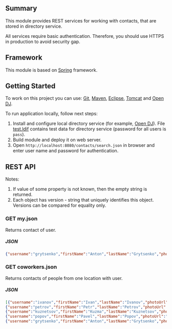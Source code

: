 ## Summary

This module provides REST services for working with contacts, that are stored in directory service.

All services require basic authentication. Therefore, you should use HTTPS in production to avoid security gap.

## Framework

This module is based on [Spring][framework:spring] framework.

## Getting Started

To work on this project you can use: [Git][tool:git], [Maven][tool:maven], [Eclipse][tool:eclipse], [Tomcat][tool:tomcat] and [Open DJ][tool:opendj].

To run application locally, follow next steps:

1. Install and configure local directory service (for example, [Open DJ][tool:opendj]). File [test.ldif](https://github.com/grytsenko/contacts/blob/master/modules/rest/config/test.ldif) contains test data for directory service (password for all users is `pass`).
1. Build module and deploy it on web server.
1. Open `http://localhost:8080/contacts/search.json` in browser and enter user name and password for authentication.
 
## REST API

Notes:

1. If value of some property is not known, then the empty string is returned.
1. Each object has version - string that uniquely identifies this object. Versions can be compared for equality only.

### GET my.json

Returns contact of user.

##### JSON

```json
{"username":"grytsenko","firstName":"Anton","lastName":"Grytsenko","photoUrl":"","mail":"grytsenko@test.com","phone":"3800000004","location":"Donetsk","version":"20130722110100Z"}
```

### GET coworkers.json

Returns contacts of people from one location with user.

##### JSON

```json
[{"username":"ivanov","firstName":"Ivan","lastName":"Ivanov","photoUrl":"","mail":"ivanov@test.com","phone":"+3800000000","location":"Donetsk","version":"20130722110100Z"},
{"username":"petrov","firstName":"Petr","lastName":"Petrov","photoUrl":"","mail":"petrov@test.ua.com","phone":"+3800000001","location":"Donetsk","version":"20130722110100Z"},
{"username":"kuznetsov","firstName":"Kuzma","lastName":"Kuznetsov","photoUrl":"","mail":"kuznetsov@test.com","phone":"+3800000002","location":"Donetsk","version":"20130722110100Z"},
{"username":"popov","firstName":"Pavel","lastName":"Popov","photoUrl":"","mail":"popov@test.com","phone":"","location":"Donetsk","version":"20130722110100Z"},
{"username":"grytsenko","firstName":"Anton","lastName":"Grytsenko","photoUrl":"","mail":"grytsenko@test.com","phone":"+3800000004","location":"Donetsk","version":"20130722110100Z"}]
```

[framework:spring]: http://www.springsource.org/

[tool:git]: http://git-scm.com/
[tool:maven]: http://maven.apache.org/
[tool:tomcat]: http://tomcat.apache.org/
[tool:eclipse]: http://www.eclipse.org/
[tool:opendj]: http://forgerock.com/what-we-offer/open-identity-stack/opendj/
